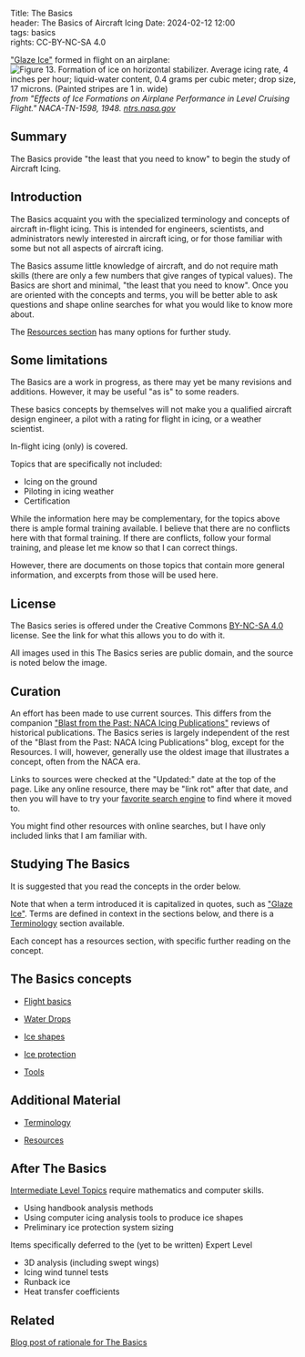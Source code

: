 Title: The Basics    
header: The Basics of Aircraft Icing
Date: 2024-02-12 12:00  
tags: basics  
rights: CC-BY-NC-SA 4.0
 
["Glaze Ice"]({filename}Nomenclature.md#glaze-ice) formed in flight on an airplane:  
![Figure 13. Formation of ice on horizontal stabilizer. 
Average icing rate, 4 inches per hour; liquid-water content, 
0.4 grams per cubic meter; drop size, 17 microns. (Painted stripes are 
1 in. wide)](/images/naca-tn-1598/Figure13.png)  
_from "Effects of Ice Formations on Airplane Performance in Level Cruising Flight." NACA-TN-1598, 1948. [ntrs.nasa.gov](https://ntrs.nasa.gov/citations/19810068605)_  

## Summary  

The Basics provide "the least that you need to know" to begin the study of Aircraft Icing.  

## Introduction  

The Basics acquaint you with the specialized terminology and concepts of aircraft in-flight icing. 
This is intended for engineers, scientists, and administrators newly interested in aircraft icing, 
or for those familiar with some but not all aspects of aircraft icing. 

The Basics assume little knowledge of aircraft, and do not require math skills 
(there are only a few numbers that give ranges of typical values). 
The Basics are short and minimal, "the least that you need to know". 
Once you are oriented with the concepts and terms, you will be better able to 
ask questions and shape online searches for what you would like to know more about. 

The [Resources section]({filename}resources.md) has many options for further study.  

## Some limitations  

The Basics are a work in progress, as there may yet be many revisions and additions. 
However, it may be useful "as is" to some readers.  

These basics concepts by themselves will not make you a qualified aircraft design engineer, 
a pilot with a rating for flight in icing, 
or a weather scientist. 

In-flight icing (only) is covered. 

Topics that are specifically not included: 

- Icing on the ground
- Piloting in icing weather  
- Certification  

While the information here may be complementary, 
for the topics above there is ample formal training available. 
I believe that there are no conflicts here with that formal training. 
If there are conflicts, follow your formal training, 
and please let me know so that I can correct things. 

However, there are documents on those topics that contain 
more general information, and excerpts from those will be used here.  

## License  

The Basics series is offered under the Creative Commons 
[BY-NC-SA 4.0](https://creativecommons.org/licenses/by-nc-sa/4.0/) 
license. See the link for what this allows you to do with it. 

All images used in this The Basics series are public domain, and the source is noted below the image.  

## Curation  

An effort has been made to use current sources. 
This differs from the companion 
["Blast from the Past: NACA Icing Publications"]({filename}..%2Fintroduction.md) reviews of historical publications. 
The Basics series is largely independent of the rest of the "Blast from the Past: NACA Icing Publications" blog, 
except for the Resources. 
I will, however, generally use the oldest image that illustrates a concept, often from the NACA era.  

Links to sources were checked at the "Updated:" date at the top of the page. 
Like any online resource, there may be "link rot" after that date, 
and then you will have to try your 
[favorite search engine](https://duckduckgo.com) to find where it moved to.  

You might find other resources with online searches, but I have only included links that I am familiar with. 

## Studying The Basics  
 
It is suggested that you read the concepts in the order below. 

Note that when a term introduced it is capitalized in quotes, such as ["Glaze Ice"]({filename}Nomenclature.md#glaze-ice). 
Terms are defined in context in the sections below, 
and there is a [Terminology]({filename}Nomenclature.md) section available.  

Each concept has a resources section, with specific further reading on the concept. 

## The Basics concepts  

- [Flight basics]({filename}flight_basics.md)  

- [Water Drops]({filename}water_drops.md)  

- [Ice shapes]({filename}ice_shapes.md)  

- [Ice protection]({filename}basics_ice_protection.md)  

- [Tools]({filename}tools.md)  

## Additional Material  

- [Terminology]({filename}Nomenclature.md)

- [Resources]({filename}resources.md)  

## After The Basics  

[Intermediate Level Topics]({filename}intermediate.md) require mathematics and computer skills.  

- Using handbook analysis methods  
- Using computer icing analysis tools to produce ice shapes  
- Preliminary ice protection system sizing  

Items specifically deferred to the (yet to be written) Expert Level  

- 3D analysis (including swept wings)  
- Icing wind tunnel tests  
- Runback ice  
- Heat transfer coefficients  

## Related  

[Blog post of rationale for The Basics]({filename}introducing%20the%20basics.md)  

